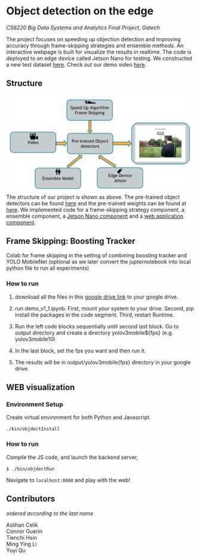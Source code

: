 # Object detection on the edge
*CS6220 Big Data Systems and Analytics Final Project, Gatech*

The project focuses on speeding up objection detection and improving accuracy through frame-skipping strategies and ensemble methods. An interactive webpage is built for visualize the results in realtime. The code is deployed to an edge device called Jetson Nano for testing. We constructed a new test dataset [here](https://drive.google.com/drive/folders/1h-TueDG_UWBQgoRhhbBoqFT5XFsb4Ti7?usp=sharing). Check out our demo video [here](https://drive.google.com/file/d/1l6e0qfJ5t5B4aDBSjUOChh4bPue4dWJC/view?usp=sharing).

## Structure
![structure](structure.png)
The structure of our project is shown as above. The pre-trained object detectors can be found [here](https://github.com/khchow-gt/object-detection-zoo) and the pre-trained weights can be found at [here](https://www.dropbox.com/s/vhhnp3wt4oztkqz/model_weights.zip?dl=0). We implemented code for a frame-skipping strategy component, a ensemble component, a [Jetson Nano component](./jetson-nano) and 
a [web application component](./objdect).

## Frame Skipping: Boosting Tracker

Colab for frame skipping in the setting of combining boosting tracker and YOLO MobileNet (optional as we later convert the jupternotebook into local python file to run all experiments)

### How to run
1. download all the files in this [google drive link](https://drive.google.com/drive/folders/1mR1U6gVOxfXT8w__yRZB-nsBTibKDh8G?usp=sharing) to your google drive.

2. run demo_v1_1.ipynb. First, mount your system to your drive. Second, pip install the packages in the code segment. Third, restart Runtime.

3. Run the left code blocks sequentially until second last block. Go to output directory and create a directory yolov3mobile${fps}  (e.g. yolov3mobile10)

4. In the last block, set the fps you want and then run it.

5. The results will be in output/yolov3mobile{fps} directory in your google drive.

## WEB visualization
### Environment Setup
Create virtual environment for both Python and Javascript.
```
./bin/objdectInstall
```

### How to run
Compile the JS code, and launch the backend server,
```
$ ./bin/objdectRun
```
Navigate to `localhost:8000` and play with the web!




## Contributors
*ordered according to the last name*

Aslihan Celik\
Connor Guerin\
Tienchi Hsin\
Ming Ying Li\
Yuyi Qu
